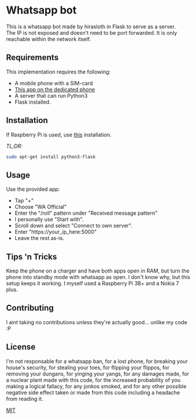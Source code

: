 # Whatsapp bot

This is a whatsapp bot made by hirasloth in Flask to serve as a server.  
The IP is not exposed and doesn't need to be port forwarded. It is only reachable within the network itself.


## Requirements

This implementation requires the following:
- A mobile phone with a SIM-card
- [This app on the dedicated phone](https://play.google.com/store/apps/details?id=com.pransuinc.autoreply)
- A server that can run Python3
- Flask installed.


## Installation

If Raspberry Pi is used, use [this](https://towardsdatascience.com/python-webserver-with-flask-and-raspberry-pi-398423cc6f5d) installation.

*TL;DR:*
```bash
sudo apt-get install python3-flask
```

## Usage

Use the provided app:

- Tap "+"
- Choose "WA Official"
- Enter the "/roll" pattern under "Received message pattern"
- I personally use "Start with".
- Scroll down and select "Connect to own server".
- Enter "https://your_ip_here:5000"
- Leave the rest as-is.

## Tips 'n Tricks

Keep the phone on a charger and have both apps open in RAM, but turn the phone into standby mode with whatsapp as open.
I don't know why, but this setup keeps it working. I myself used a Raspberry Pi 3B+ and a Nokia 7 plus.


## Contributing

I aint taking no contributions unless they're actually good... unlike my code :P



## License

I'm not responsable for a whatsapp ban, for a lost phone, for breaking your house's security, for stealing your toes, for flipping your flippos, for removing your dungans, for yinging your yangs, for any damages made, for a nuclear plant made with this code, for the increased probability of you making a logical fallacy, for any jonkos smoked, and for any other possible negative side effect taken or made from this code including a headache from reading it.

[MIT](https://choosealicense.com/licenses/mit/)